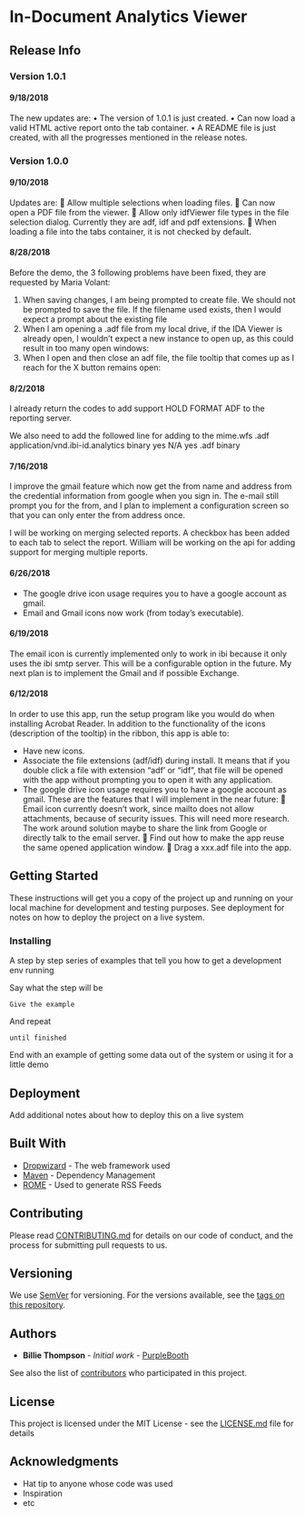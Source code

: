 # In-Document Analytics Viewer

## Release Info

### Version 1.0.1

#### 9/18/2018
The new updates are:
•	The version of 1.0.1 is just created.
•	Can now load a valid HTML active report onto the tab container.
•	A README file is just created, with all the progresses mentioned in the release notes.

### Version 1.0.0

#### 9/10/2018
Updates are:
	Allow multiple selections when loading files.
	Can now open a PDF file from the viewer.
	Allow only idfViewer file types in the file selection dialog. Currently they are adf, idf and pdf extensions.
	When loading a file into the tabs container, it is not checked by default.

#### 8/28/2018
Before the demo, the 3 following problems have been fixed, they are requested by Maria Volant:
1.	When saving changes, I am being prompted to create file. We should not be prompted to save the file. If the filename used exists, then I would expect a prompt about the existing file
2.	When I am opening a .adf file from my local drive, if the IDA Viewer is already open, I wouldn’t expect a new instance to open up, as this could result in too many open windows:
3.	When I open and then close an adf file, the file tooltip that comes up as I reach for the X button remains open:

#### 8/2/2018
I already return the codes to add support HOLD FORMAT ADF to the reporting server.

We also need to add the followed line for adding to the mime.wfs
<ADDTYPE>                 .adf          application/vnd.ibi-id.analytics  binary  yes       N/A       yes           .adf                     binary


#### 7/16/2018
I improve the gmail feature which now get the from name and address from the credential information from google when you sign in.
The e-mail still prompt you for the from, and I plan to implement a configuration screen so that you can only enter the from address once.

I will be working on merging selected reports. A checkbox has been added to each tab to select the report. William will be working on the api for adding support for merging multiple reports.

#### 6/26/2018
-	The google drive icon usage requires you to have a google account as gmail.
-	Email and Gmail icons now work (from today’s executable).

#### 6/19/2018
The email icon is currently implemented only to work in ibi because it only uses the ibi smtp server. This will be a configurable option in the future.
My next plan is to implement the Gmail and if possible Exchange.

#### 6/12/2018
In order to use this app, run the setup program like you would do when installing Acrobat Reader. In addition to the functionality of the icons (description of the tooltip) in the ribbon, this app is able to:
-	Have new icons.
-	Associate the file extensions (adf/idf) during install. It means that if you double click a file with extension “adf’ or “idf”, that file will be opened with the app without prompting you to open it with any application.
-	The google drive icon usage requires you to have a google account as gmail.
These are the features that I will implement in the near future:
	Email icon currently doesn’t work, since mailto does not allow attachments, because of security issues.  This will  need more research.  The work around solution maybe to share the link from Google or directly talk to the email server.
	Find out how to make the app reuse the same opened application window.
	Drag a xxx.adf file into the app.



## Getting Started

These instructions will get you a copy of the project up and running on your local machine for development and testing purposes. See deployment for notes on how to deploy the project on a live system.


### Installing

A step by step series of examples that tell you how to get a development env running

Say what the step will be

```
Give the example
```

And repeat

```
until finished
```

End with an example of getting some data out of the system or using it for a little demo


## Deployment

Add additional notes about how to deploy this on a live system

## Built With

* [Dropwizard](http://www.dropwizard.io/1.0.2/docs/) - The web framework used
* [Maven](https://maven.apache.org/) - Dependency Management
* [ROME](https://rometools.github.io/rome/) - Used to generate RSS Feeds

## Contributing

Please read [CONTRIBUTING.md](https://gist.github.com/PurpleBooth/b24679402957c63ec426) for details on our code of conduct, and the process for submitting pull requests to us.

## Versioning

We use [SemVer](http://semver.org/) for versioning. For the versions available, see the [tags on this repository](https://github.com/your/project/tags).

## Authors

* **Billie Thompson** - *Initial work* - [PurpleBooth](https://github.com/PurpleBooth)

See also the list of [contributors](https://github.com/your/project/contributors) who participated in this project.

## License

This project is licensed under the MIT License - see the [LICENSE.md](LICENSE.md) file for details

## Acknowledgments

* Hat tip to anyone whose code was used
* Inspiration
* etc

